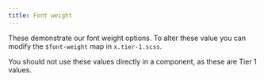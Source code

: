```yaml
---
title: Font weight
---
```

These demonstrate our font weight options. To alter these value you can modify the `$font-weight` map in `x.tier-1.scss`.

You should not use these values directly in a component, as these are Tier 1 values.